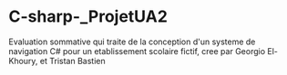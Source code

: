 # C-sharp-_ProjetUA2
Evaluation sommative qui traite de la conception d'un systeme de navigation C# pour un etablissement scolaire fictif, cree par Georgio El-Khoury, et Tristan Bastien
